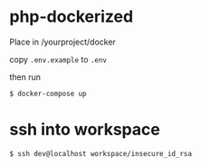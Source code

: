 # php-dockerized

Place in /yourproject/docker

copy `.env.example` to `.env`

then run

```
$ docker-compose up
```

# ssh into workspace

```
$ ssh dev@localhost workspace/insecure_id_rsa
```
